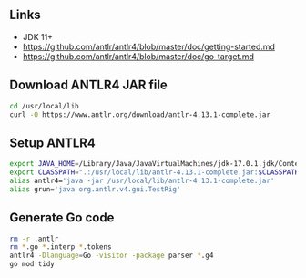 ## Links
- JDK 11+
- https://github.com/antlr/antlr4/blob/master/doc/getting-started.md
- https://github.com/antlr/antlr4/blob/master/doc/go-target.md

## Download ANTLR4 JAR file
```bash
cd /usr/local/lib
curl -O https://www.antlr.org/download/antlr-4.13.1-complete.jar
```

## Setup ANTLR4
```bash
export JAVA_HOME=/Library/Java/JavaVirtualMachines/jdk-17.0.1.jdk/Contents/Home
export CLASSPATH=".:/usr/local/lib/antlr-4.13.1-complete.jar:$CLASSPATH"
alias antlr4='java -jar /usr/local/lib/antlr-4.13.1-complete.jar'
alias grun='java org.antlr.v4.gui.TestRig'
```

## Generate Go code
```bash
rm -r .antlr
rm *.go *.interp *.tokens
antlr4 -Dlanguage=Go -visitor -package parser *.g4
go mod tidy
```
